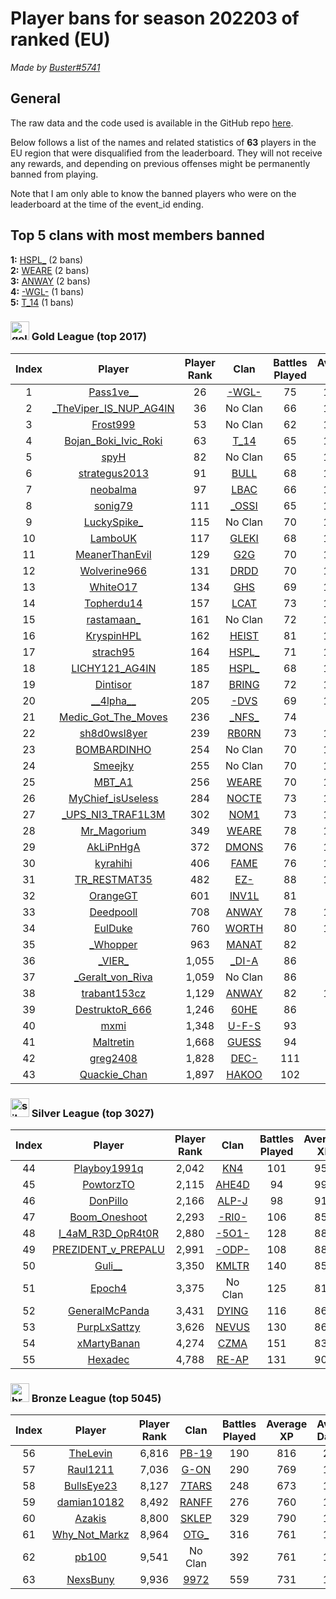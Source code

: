 # Player bans for season 202203 of ranked (EU)
*Made by [Buster#5741](https://discord.com/users/764584777642672160)*

## General
The raw data and the code used is available in the GitHub repo [here](https://github.com/Buster-2002/wot-bans/).

Below follows a list of the names and related statistics of **63** players in the EU region that were disqualified from the leaderboard. They will not receive any rewards, and depending on previous offenses might be permanently banned from playing.

Note that I am only able to know the banned players who were on the leaderboard at the time of the event_id ending.

## Top 5 clans with most members banned
**1:** [HSPL\_](https://wot-life.com/eu/clan/HSPL_/) (2 bans)  
**2:** [WEARE](https://wot-life.com/eu/clan/WEARE/) (2 bans)  
**3:** [ANWAY](https://wot-life.com/eu/clan/ANWAY/) (2 bans)  
**4:** [-WGL-](https://wot-life.com/eu/clan/-WGL-/) (1 bans)  
**5:** [T\_14](https://wot-life.com/eu/clan/T_14/) (1 bans)  


### <img src="https://eu-wotp.wgcdn.co/static/5.97.0_abe061/wotp_static/img/hall_of_fame/frontend/scss/ribbon/img/league-first.png" alt="goldleaguebadge" width="30"/> Gold League (top 2017)

| Index          | Player         | Player Rank    | Clan           | Battles Played | Average XP     | Average Damage | Average Assist | Performance    | Chevrons       |
|:--------------:|:--------------:|:--------------:|:--------------:|:--------------:|:--------------:|:--------------:|:--------------:|:--------------:|:--------------:|
| 1 | [Pass1ve\_\_](https://wot-life.com/eu/player/Pass1ve__/) | 26 | [-WGL-](https://wot-life.com/eu/clan/-WGL-/)| 75 | 1,239 | 3,233 | 713 | 200% | 150 |
| 2 | [\_TheViper\_IS\_NUP\_AG4IN](https://wot-life.com/eu/player/_TheViper_IS_NUP_AG4IN/) | 36 | No Clan| 66 | 1,216 | 3,377 | 640 | 198.48% | 131 |
| 3 | [Frost999](https://wot-life.com/eu/player/Frost999/) | 53 | No Clan| 62 | 1,124 | 3,119 | 477 | 191.94% | 119 |
| 4 | [Bojan\_Boki\_Ivic\_Roki](https://wot-life.com/eu/player/Bojan_Boki_Ivic_Roki/) | 63 | [T\_14](https://wot-life.com/eu/clan/T_14/)| 65 | 1,138 | 3,023 | 572 | 190.77% | 124 |
| 5 | [spyH](https://wot-life.com/eu/player/spyH/) | 82 | No Clan| 65 | 1,070 | 2,960 | 418 | 186.15% | 121 |
| 6 | [strategus2013](https://wot-life.com/eu/player/strategus2013/) | 91 | [BULL](https://wot-life.com/eu/clan/BULL/)| 68 | 1,063 | 3,138 | 621 | 185.29% | 126 |
| 7 | [neobalma](https://wot-life.com/eu/player/neobalma/) | 97 | [LBAC](https://wot-life.com/eu/clan/LBAC/)| 66 | 1,115 | 2,995 | 648 | 184.85% | 122 |
| 8 | [sonig79](https://wot-life.com/eu/player/sonig79/) | 111 | [\_OSSI](https://wot-life.com/eu/clan/_OSSI/)| 65 | 1,098 | 2,742 | 569 | 183.08% | 119 |
| 9 | [LuckySpike\_](https://wot-life.com/eu/player/LuckySpike_/) | 115 | No Clan| 70 | 1,140 | 2,934 | 563 | 182.86% | 128 |
| 10 | [LamboUK](https://wot-life.com/eu/player/LamboUK/) | 117 | [GLEKI](https://wot-life.com/eu/clan/GLEKI/)| 68 | 1,077 | 2,814 | 505 | 182.35% | 124 |
| 11 | [MeanerThanEvil](https://wot-life.com/eu/player/MeanerThanEvil/) | 129 | [G2G](https://wot-life.com/eu/clan/G2G/)| 70 | 1,107 | 2,965 | 648 | 181.43% | 127 |
| 12 | [Wolverine966](https://wot-life.com/eu/player/Wolverine966/) | 131 | [DRDD](https://wot-life.com/eu/clan/DRDD/)| 70 | 1,042 | 2,218 | 1,225 | 181.43% | 127 |
| 13 | [WhiteO17](https://wot-life.com/eu/player/WhiteO17/) | 134 | [GHS](https://wot-life.com/eu/clan/GHS/)| 69 | 1,046 | 2,577 | 537 | 181.16% | 125 |
| 14 | [Topherdu14](https://wot-life.com/eu/player/Topherdu14/) | 157 | [LCAT](https://wot-life.com/eu/clan/LCAT/)| 73 | 1,169 | 2,841 | 675 | 179.45% | 131 |
| 15 | [rastamaan\_](https://wot-life.com/eu/player/rastamaan_/) | 161 | No Clan| 72 | 1,086 | 2,988 | 675 | 179.17% | 129 |
| 16 | [KryspinHPL](https://wot-life.com/eu/player/KryspinHPL/) | 162 | [HEIST](https://wot-life.com/eu/clan/HEIST/)| 81 | 1,048 | 3,009 | 459 | 179.01% | 145 |
| 17 | [strach95](https://wot-life.com/eu/player/strach95/) | 164 | [HSPL\_](https://wot-life.com/eu/clan/HSPL_/)| 71 | 1,130 | 3,079 | 729 | 178.87% | 127 |
| 18 | [LICHY121\_AG4IN](https://wot-life.com/eu/player/LICHY121_AG4IN/) | 185 | [HSPL\_](https://wot-life.com/eu/clan/HSPL_/)| 68 | 1,060 | 2,649 | 730 | 177.94% | 121 |
| 19 | [Dintisor](https://wot-life.com/eu/player/Dintisor/) | 187 | [BRING](https://wot-life.com/eu/clan/BRING/)| 72 | 1,050 | 2,768 | 601 | 177.78% | 128 |
| 20 | [\_\_4lpha\_\_](https://wot-life.com/eu/player/__4lpha__/) | 205 | [-DVS](https://wot-life.com/eu/clan/-DVS/)| 69 | 1,085 | 2,915 | 603 | 176.81% | 122 |
| 21 | [Medic\_Got\_The\_Moves](https://wot-life.com/eu/player/Medic_Got_The_Moves/) | 236 | [\_NFS\_](https://wot-life.com/eu/clan/_NFS_/)| 74 | 870 | 2,707 | 695 | 175.68% | 130 |
| 22 | [sh8d0wsl8yer](https://wot-life.com/eu/player/sh8d0wsl8yer/) | 239 | [RB0RN](https://wot-life.com/eu/clan/RB0RN/)| 73 | 1,066 | 2,832 | 487 | 175.34% | 128 |
| 23 | [BOMBARDINHO](https://wot-life.com/eu/player/BOMBARDINHO/) | 254 | No Clan| 70 | 1,048 | 2,912 | 681 | 174.29% | 122 |
| 24 | [Smeejky](https://wot-life.com/eu/player/Smeejky/) | 255 | No Clan| 70 | 1,030 | 2,660 | 681 | 174.29% | 122 |
| 25 | [MBT\_A1](https://wot-life.com/eu/player/MBT_A1/) | 256 | [WEARE](https://wot-life.com/eu/clan/WEARE/)| 70 | 1,009 | 2,899 | 546 | 174.29% | 122 |
| 26 | [MyChief\_isUseless](https://wot-life.com/eu/player/MyChief_isUseless/) | 284 | [NOCTE](https://wot-life.com/eu/clan/NOCTE/)| 73 | 1,045 | 2,917 | 613 | 172.6% | 126 |
| 27 | [\_UPS\_NI3\_TRAF1L3M](https://wot-life.com/eu/player/_UPS_NI3_TRAF1L3M/) | 302 | [NOM1](https://wot-life.com/eu/clan/NOM1/)| 73 | 1,034 | 2,862 | 496 | 171.23% | 125 |
| 28 | [Mr\_Magorium](https://wot-life.com/eu/player/Mr_Magorium/) | 349 | [WEARE](https://wot-life.com/eu/clan/WEARE/)| 78 | 1,054 | 2,805 | 519 | 169.23% | 132 |
| 29 | [AkLiPnHgA](https://wot-life.com/eu/player/AkLiPnHgA/) | 372 | [DMONS](https://wot-life.com/eu/clan/DMONS/)| 76 | 1,084 | 2,831 | 548 | 168.42% | 128 |
| 30 | [kyrahihi](https://wot-life.com/eu/player/kyrahihi/) | 406 | [FAME](https://wot-life.com/eu/clan/FAME/)| 76 | 1,120 | 2,948 | 780 | 167.11% | 127 |
| 31 | [TR\_RESTMAT35](https://wot-life.com/eu/player/TR_RESTMAT35/) | 482 | [EZ-](https://wot-life.com/eu/clan/EZ-/)| 88 | 1,000 | 2,802 | 487 | 164.77% | 145 |
| 32 | [OrangeGT](https://wot-life.com/eu/player/OrangeGT/) | 601 | [INV1L](https://wot-life.com/eu/clan/INV1L/)| 81 | 988 | 2,959 | 461 | 160.49% | 130 |
| 33 | [Deedpooll](https://wot-life.com/eu/player/Deedpooll/) | 708 | [ANWAY](https://wot-life.com/eu/clan/ANWAY/)| 78 | 1,034 | 2,723 | 537 | 156.41% | 122 |
| 34 | [EulDuke](https://wot-life.com/eu/player/EulDuke/) | 760 | [WORTH](https://wot-life.com/eu/clan/WORTH/)| 80 | 1,006 | 2,231 | 814 | 155% | 124 |
| 35 | [\_Whopper](https://wot-life.com/eu/player/_Whopper/) | 963 | [MANAT](https://wot-life.com/eu/clan/MANAT/)| 82 | 908 | 2,804 | 421 | 150% | 123 |
| 36 | [\_VIER\_](https://wot-life.com/eu/player/_VIER_/) | 1,055 | [\_DI-A](https://wot-life.com/eu/clan/_DI-A/)| 86 | 983 | 2,605 | 601 | 147.67% | 127 |
| 37 | [\_Geralt\_von\_Riva](https://wot-life.com/eu/player/_Geralt_von_Riva/) | 1,059 | No Clan| 86 | 958 | 2,528 | 545 | 147.67% | 127 |
| 38 | [trabant153cz](https://wot-life.com/eu/player/trabant153cz/) | 1,129 | [ANWAY](https://wot-life.com/eu/clan/ANWAY/)| 82 | 1,009 | 2,824 | 614 | 146.34% | 120 |
| 39 | [DestruktoR\_666](https://wot-life.com/eu/player/DestruktoR_666/) | 1,246 | [60HE](https://wot-life.com/eu/clan/60HE/)| 86 | 972 | 2,568 | 449 | 144.19% | 124 |
| 40 | [mxmi](https://wot-life.com/eu/player/mxmi/) | 1,348 | [U-F-S](https://wot-life.com/eu/clan/U-F-S/)| 93 | 976 | 2,607 | 464 | 141.94% | 132 |
| 41 | [Maltretin](https://wot-life.com/eu/player/Maltretin/) | 1,668 | [GUESS](https://wot-life.com/eu/clan/GUESS/)| 94 | 939 | 2,361 | 614 | 136.17% | 128 |
| 42 | [greg2408](https://wot-life.com/eu/player/greg2408/) | 1,828 | [DEC-](https://wot-life.com/eu/clan/DEC-/)| 111 | 977 | 2,373 | 585 | 134.23% | 149 |
| 43 | [Quackie\_Chan](https://wot-life.com/eu/player/Quackie_Chan/) | 1,897 | [HAKOO](https://wot-life.com/eu/clan/HAKOO/)| 102 | 954 | 2,653 | 516 | 133.33% | 136 |

### <img src="https://eu-wotp.wgcdn.co/static/5.97.0_abe061/wotp_static/img/hall_of_fame/frontend/scss/ribbon/img/league-second.png" alt="silverleaguebadge" width="30"/> Silver League (top 3027)

| Index          | Player         | Player Rank    | Clan           | Battles Played | Average XP     | Average Damage | Average Assist | Performance    | Chevrons       |
|:--------------:|:--------------:|:--------------:|:--------------:|:--------------:|:--------------:|:--------------:|:--------------:|:--------------:|:--------------:|
| 44 | [Playboy1991q](https://wot-life.com/eu/player/Playboy1991q/) | 2,042 | [KN4](https://wot-life.com/eu/clan/KN4/)| 101 | 957 | 2,268 | 633 | 130.69% | 132 |
| 45 | [PowtorzTO](https://wot-life.com/eu/player/PowtorzTO/) | 2,115 | [AHE4D](https://wot-life.com/eu/clan/AHE4D/)| 94 | 997 | 2,585 | 507 | 128.72% | 121 |
| 46 | [DonPillo](https://wot-life.com/eu/player/DonPillo/) | 2,166 | [ALP-J](https://wot-life.com/eu/clan/ALP-J/)| 98 | 912 | 2,207 | 424 | 127.55% | 125 |
| 47 | [Boom\_Oneshoot](https://wot-life.com/eu/player/Boom_Oneshoot/) | 2,293 | [-RI0-](https://wot-life.com/eu/clan/-RI0-/)| 106 | 857 | 2,367 | 493 | 125.47% | 133 |
| 48 | [I\_4aM\_R3D\_OpR4t0R](https://wot-life.com/eu/player/I_4aM_R3D_OpR4t0R/) | 2,880 | [-5O1-](https://wot-life.com/eu/clan/-5O1-/)| 128 | 883 | 2,236 | 561 | 117.19% | 150 |
| 49 | [PREZIDENT\_v\_PREPALU](https://wot-life.com/eu/player/PREZIDENT_v_PREPALU/) | 2,991 | [-ODP-](https://wot-life.com/eu/clan/-ODP-/)| 108 | 889 | 2,446 | 542 | 115.74% | 125 |
| 50 | [Guli\_\_](https://wot-life.com/eu/player/Guli__/) | 3,350 | [KMLTR](https://wot-life.com/eu/clan/KMLTR/)| 140 | 858 | 2,527 | 399 | 110.71% | 155 |
| 51 | [Epoch4](https://wot-life.com/eu/player/Epoch4/) | 3,375 | No Clan| 125 | 817 | 2,407 | 514 | 110.4% | 138 |
| 52 | [GeneralMcPanda](https://wot-life.com/eu/player/GeneralMcPanda/) | 3,431 | [DYING](https://wot-life.com/eu/clan/DYING/)| 116 | 862 | 2,354 | 469 | 109.48% | 127 |
| 53 | [PurpLxSattzy](https://wot-life.com/eu/player/PurpLxSattzy/) | 3,626 | [NEVUS](https://wot-life.com/eu/clan/NEVUS/)| 130 | 866 | 2,363 | 448 | 106.92% | 139 |
| 54 | [xMartyBanan](https://wot-life.com/eu/player/xMartyBanan/) | 4,274 | [CZMA](https://wot-life.com/eu/clan/CZMA/)| 151 | 836 | 1,953 | 466 | 100% | 151 |
| 55 | [Hexadec](https://wot-life.com/eu/player/Hexadec/) | 4,788 | [RE-AP](https://wot-life.com/eu/clan/RE-AP/)| 131 | 904 | 2,236 | 582 | 94.66% | 124 |

### <img src="https://eu-wotp.wgcdn.co/static/5.97.0_abe061/wotp_static/img/hall_of_fame/frontend/scss/ribbon/img/league-third.png" alt="bronzeleaguebadge" width="30"/> Bronze League (top 5045)

| Index          | Player         | Player Rank    | Clan           | Battles Played | Average XP     | Average Damage | Average Assist | Performance    | Chevrons       |
|:--------------:|:--------------:|:--------------:|:--------------:|:--------------:|:--------------:|:--------------:|:--------------:|:--------------:|:--------------:|
| 56 | [TheLevin](https://wot-life.com/eu/player/TheLevin/) | 6,816 | [PB-19](https://wot-life.com/eu/clan/PB-19/)| 190 | 816 | 2,073 | 518 | 76.84% | 146 |
| 57 | [Raul1211](https://wot-life.com/eu/player/Raul1211/) | 7,036 | [G-ON](https://wot-life.com/eu/clan/G-ON/)| 290 | 769 | 1,832 | 610 | 75.17% | 218 |
| 58 | [BullsEye23](https://wot-life.com/eu/player/BullsEye23/) | 8,127 | [7TARS](https://wot-life.com/eu/clan/7TARS/)| 248 | 673 | 1,924 | 444 | 67.34% | 167 |
| 59 | [damian10182](https://wot-life.com/eu/player/damian10182/) | 8,492 | [RANFF](https://wot-life.com/eu/clan/RANFF/)| 276 | 760 | 1,780 | 436 | 64.49% | 178 |
| 60 | [Azakis](https://wot-life.com/eu/player/Azakis/) | 8,800 | [SKLEP](https://wot-life.com/eu/clan/SKLEP/)| 329 | 790 | 1,830 | 527 | 62.01% | 204 |
| 61 | [Why\_Not\_Markz](https://wot-life.com/eu/player/Why_Not_Markz/) | 8,964 | [OTG\_](https://wot-life.com/eu/clan/OTG_/)| 316 | 761 | 1,813 | 386 | 60.76% | 192 |
| 62 | [pb100](https://wot-life.com/eu/player/pb100/) | 9,541 | No Clan| 392 | 761 | 1,873 | 364 | 55.1% | 216 |
| 63 | [NexsBuny](https://wot-life.com/eu/player/NexsBuny/) | 9,936 | [9972](https://wot-life.com/eu/clan/9972/)| 559 | 731 | 1,528 | 489 | 48.48% | 271 |